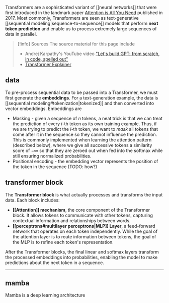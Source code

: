 Transformers are a sophisticated variant of [[neural networks]] that were first introduced in the  landmark paper [Attention is All You Need](https://arxiv.org/abs/1706.03762) published in 2017. Most commonly, Transformers are seen as text-generative [[sequential modeling|sequence-to-sequence]] models that perform **next token prediction** and enable us to process extremely large sequences of data in parallel. 

>[!info] Sources
>The source material for this page include
>- Andrej Karpathy's YouTube video ["Let's build GPT: from scratch, in code, spelled out"](https://www.youtube.com/watch?v=kCc8FmEb1nY&ab_channel=AndrejKarpathy)
>- [Transformer Explainer](https://poloclub.github.io/transformer-explainer/)

## data
To pre-process sequential data to be passed into a Transformer, we must first generate the **embeddings**. For a text-generation example, the data is [[sequential modeling#tokenization|tokenized]] and then converted into vector embeddings. Embeddings are 

- Masking - given a sequence of $n$ tokens, a neat trick is that we can treat the prediction of every $i$-th token as its own training example. Thus, if we are trying to predict the $i$-th token, we want to *mask* all tokens that come after it in the sequence so they cannot influence the prediction. This is commonly implemented when learning the attention pattern (described below), where we give all successive tokens a similarity score of $-\infty$ so that they are zeroed out when fed into the softmax while still ensuring normalized probabilities.
- Positional encoding - the embedding vector represents the position of the token in the sequence (TODO: how?)

## transformer block
The **Transformer block** is what actually processes and transforms the input data. Each block includes:
- **[[Attention]] mechanism**, the core component of the Transformer block. It allows tokens to communicate with other tokens, capturing contextual information and relationships between words.
- **[[perceptrons#multilayer perceptrons|MLP]] Layer**, a feed-forward network that operates on each token independently. While the goal of the attention layer is to route information between tokens, the goal of the MLP is to refine each token's representation.

After the Transformer blocks, the final linear and softmax layers transform the processed embeddings into probabilities, enabling the model to make predictions about the next token in a sequence.

---
## mamba
Mamba is a deep learning architecture 
